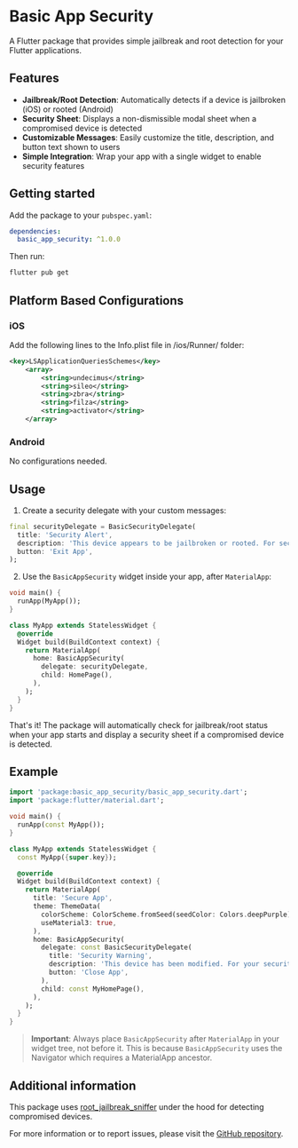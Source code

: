 # Basic App Security

A Flutter package that provides simple jailbreak and root detection for your Flutter applications.

## Features

- **Jailbreak/Root Detection**: Automatically detects if a device is jailbroken (iOS) or rooted (Android)
- **Security Sheet**: Displays a non-dismissible modal sheet when a compromised device is detected
- **Customizable Messages**: Easily customize the title, description, and button text shown to users
- **Simple Integration**: Wrap your app with a single widget to enable security features

## Getting started

Add the package to your `pubspec.yaml`:

```yaml
dependencies:
  basic_app_security: ^1.0.0
```

Then run:

```bash
flutter pub get
```

## Platform Based Configurations

### iOS
Add the following lines to the Info.plist file in /ios/Runner/ folder:

```xml
<key>LSApplicationQueriesSchemes</key>
    <array>
        <string>undecimus</string>
        <string>sileo</string>
        <string>zbra</string>
        <string>filza</string>
        <string>activator</string>
    </array>
```

### Android
No configurations needed.

## Usage

1. Create a security delegate with your custom messages:

```dart
final securityDelegate = BasicSecurityDelegate(
  title: 'Security Alert',
  description: 'This device appears to be jailbroken or rooted. For security reasons, the app cannot run on compromised devices.',
  button: 'Exit App',
);
```

2. Use the `BasicAppSecurity` widget inside your app, after `MaterialApp`:

```dart
void main() {
  runApp(MyApp());
}

class MyApp extends StatelessWidget {
  @override
  Widget build(BuildContext context) {
    return MaterialApp(
      home: BasicAppSecurity(
        delegate: securityDelegate,
        child: HomePage(),
      ),
    );
  }
}
```

That's it! The package will automatically check for jailbreak/root status when your app starts and display a security sheet if a compromised device is detected.

## Example

```dart
import 'package:basic_app_security/basic_app_security.dart';
import 'package:flutter/material.dart';

void main() {
  runApp(const MyApp());
}

class MyApp extends StatelessWidget {
  const MyApp({super.key});

  @override
  Widget build(BuildContext context) {
    return MaterialApp(
      title: 'Secure App',
      theme: ThemeData(
        colorScheme: ColorScheme.fromSeed(seedColor: Colors.deepPurple),
        useMaterial3: true,
      ),
      home: BasicAppSecurity(
        delegate: const BasicSecurityDelegate(
          title: 'Security Warning',
          description: 'This device has been modified. For your security, this app cannot run on jailbroken or rooted devices.',
          button: 'Close App',
        ),
        child: const MyHomePage(),
      ),
    );
  }
}
```

> **Important**: Always place `BasicAppSecurity` after `MaterialApp` in your widget tree, not before it. This is because `BasicAppSecurity` uses the Navigator which requires a MaterialApp ancestor.

## Additional information

This package uses [root_jailbreak_sniffer](https://pub.dev/packages/root_jailbreak_sniffer) under the hood for detecting compromised devices.

For more information or to report issues, please visit the [GitHub repository](https://github.com/tyypgzl/basic_app_security).
